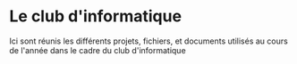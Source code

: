 # Le club d'informatique


Ici sont réunis les différents projets, fichiers, et documents utilisés au cours de l'année dans le cadre du club d'informatique
